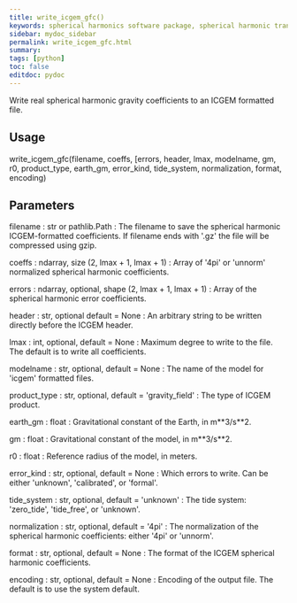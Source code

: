 ```yaml
---
title: write_icgem_gfc()
keywords: spherical harmonics software package, spherical harmonic transform, legendre functions, multitaper spectral analysis, Python, gravity, magnetic field
sidebar: mydoc_sidebar
permalink: write_icgem_gfc.html
summary:
tags: [python]
toc: false
editdoc: pydoc
---
```


Write real spherical harmonic gravity coefficients to an ICGEM formatted
file.

## Usage

write_icgem_gfc(filename, coeffs, [errors, header, lmax, modelname, gm, r0,
    product_type, earth_gm, error_kind, tide_system, normalization, format,
    encoding)

## Parameters

filename : str or pathlib.Path
:   The filename to save the spherical harmonic ICGEM-formatted
    coefficients. If filename ends with '.gz' the file will be compressed
    using gzip.

coeffs : ndarray, size (2, lmax + 1, lmax + 1)
:   Array of '4pi' or 'unnorm' normalized spherical harmonic coefficients.

errors : ndarray, optional, shape (2, lmax + 1, lmax + 1)
:   Array of the spherical harmonic error coefficients.

header : str, optional default = None
:   An arbitrary string to be written directly before the ICGEM header.

lmax : int, optional, default = None
:   Maximum degree to write to the file. The default is to write all
    coefficients.

modelname : str, optional, default = None
:   The name of the model for 'icgem' formatted files.

product_type : str, optional, default = 'gravity_field'
:   The type of ICGEM product.

earth_gm : float
:   Gravitational constant of the Earth, in m\*\*3/s\*\*2.

gm : float
:   Gravitational constant of the model, in m\*\*3/s\*\*2.

r0 : float
:   Reference radius of the model, in meters.

error_kind : str, optional, default = None
:   Which errors to write. Can be either 'unknown', 'calibrated', or
    'formal'.

tide_system : str, optional, default = 'unknown'
:   The tide system: 'zero_tide', 'tide_free', or 'unknown'.

normalization : str, optional, default = '4pi'
:   The normalization of the spherical harmonic coefficients: either '4pi'
    or 'unnorm'.

format : str, optional, default = None
:   The format of the ICGEM spherical harmonic coefficients.

encoding : str, optional, default = None
:   Encoding of the output file. The default is to use the system default.

